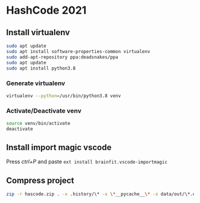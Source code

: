# HashCode 2021

## Install virtualenv

```bash
sudo apt update
sudo apt install software-properties-common virtualenv
sudo add-apt-repository ppa:deadsnakes/ppa
sudo apt update
sudo apt install python3.8
```

### Generate virtualenv

```bash
virtualenv --python=/usr/bin/python3.8 venv
```

### Activate/Deactivate venv

```bash
source venv/bin/activate
deactivate
```

## Install import magic vscode

Press _ctrl+P_ and paste `ext install brainfit.vscode-importmagic`

## Compress project

```bash
zip -r hascode.zip . -x .history/\* -x \*__pycache__\* -x data/out/\*.out -x venv/\*
```

